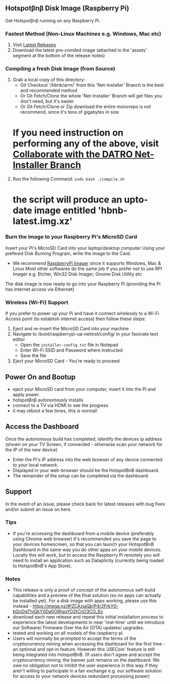 ## Hotspotβnβ Disk Image (Raspberry Pi)

Get Hotspotβnβ running on any Raspberry Pi.

### Fastest Method (Non-Linux Machines e.g. Windows, Mac etc)
1. Visit [Latest Releases](https://github.com/unclehowell/datro/releases/ "DATRO Net-Installer Latest Release") 
2. Download the latest pre-comiled image (attached in the 'assets' segment at the bottom of the release notes)  

### Compiling a fresh Disk Image (from Source)
1. Grab a local copy of this directory:
   - Git Checkout '/hbnb/arm/' from this 'Net-Installer' Branch is the best and recommended method
   - Or Git Fetch/Clone the whole 'Net-Installer' Branch will get files you don't need, but it's easier
   - Or Git Fetch/Clone or Zip download the entire monorepo is not recommend, since it's tens of gigabytes in size
   # If you need instruction on performing any of the above, visit [Collaborate with the DATRO Net-Installer Branch](https://github.com/unclehowell/datro/blob/net-installer/COLLABORATE.md "Collaborate with the DATRO Net-Installer Branch")
2. Run the following Command: `sudo bash ./compile.sh` 
   # the script will produce an upto-date image entitled 'hbnb-latest.img.xz'

### Burn the image to your Raspberry Pi's MicroSD Card 

Insert your Pi's MicroSD Card into your laptop/desktop computer
Using your prefered Disk Burning Program, write the image to the Card.

* We recommend [RaspberryPi Imager](https://www.raspberrypi.org/software/ "RaspberryPi Imager") since it supports Windows, Mac & Linux
  Most other softwares do the same job if you prefer not to use RPI Imager e.g. Etcher, Win32 Disk Imager, Gnome Disk Utility etc

The disk image is now ready to go into your Raspberry Pi (providing the Pi has internet access via Ethernet)

### Wireless (Wi-Fi) Support

If you prefer to power up your Pi and have it connect wirelessly to a Wi-Fi Access point (to establish internet access) then follow these steps:
1. Eject and re-insert the MicroSD Card into your machine
2. Navigate to /boot/raspberrypi-ua-netinst/config/ in your favorate text editor
   - Open the `installer-config.txt` file in Notepad
   - Enter Wi-Fi SSID and Password where instructed
   - Save the file
3. Eject your MicroSD Card - You're ready to proceed 

## Power On and Bootup
   - eject your MicroSD card from your computer, insert it into the Pi and apply power. 
   - hotspotβnβ autonomously installs 
   - connect to a TV via HDMI to see the progress
   - it may reboot a few times, this is normal! 

## Access the Dashboard

Once the autonomous build has completed, identify the devices ip address 
(shown on your TV Screen, if connected - otherwise scan your network for the IP of the new device) 

   - Enter the Pi's IP address into the web browser of any device connected to your local network. 
   - Displayed in your web-browser should be the HotspotBnB dashboard.
   - The remainder of the setup can be completed via the dashboard. 

## Support

In the event of an issue, please check back for latest releases with bug fixes and/or submit an issue on here. 

### Tips 
 - If you're accessing the dashboard from a mobile device (preferably using Chrome web browser) it's recommended you save the page to your devices homescreen, so that you can launch your HotspotBnB Dashboard in the same way you do other apps on your mobile devices.  Locally this will work, but to access the Raspberry Pi remotely you will need to install an application such as Dataplicity (currently being loaded to HotspotBnB's App Store). 

### Notes 
 - This release is only a proof of concept of the autonomous self-build capabilities and a preview of the final solution (so no apps can actually be installed yet). For a disk image with apps working, please use this instead - https://mega.nz/#!ZCAziaQb!P4r2FrkY0-bQnDqThiQkY0Da0ORtguYO2tCnO3CO_Ec
 - download each new release and repeat this initial installation process to experience the latest developments in near 'real-time' until we introduce our Software/ Firmware Over the Air (OTA) updates/ upgrades. 
- tested and working on all models of the raspberry pi. 
 - Users will normally be prompted to accept the terms of the cryptocurrency mining when accessing the dashboard for the first time - an optional and opt-in feature. However this 'JSECoin' feature is still being integrated into HotspotBnB. (If users don't agree and accept the cryptocurrency mining, the banner just remains on the dashboard. We owe no obligation not to inhibit the user experience in this way if they aren't willing to participate in a fair exchange e.g. our software solution for access to your network devices redundant processing power)




